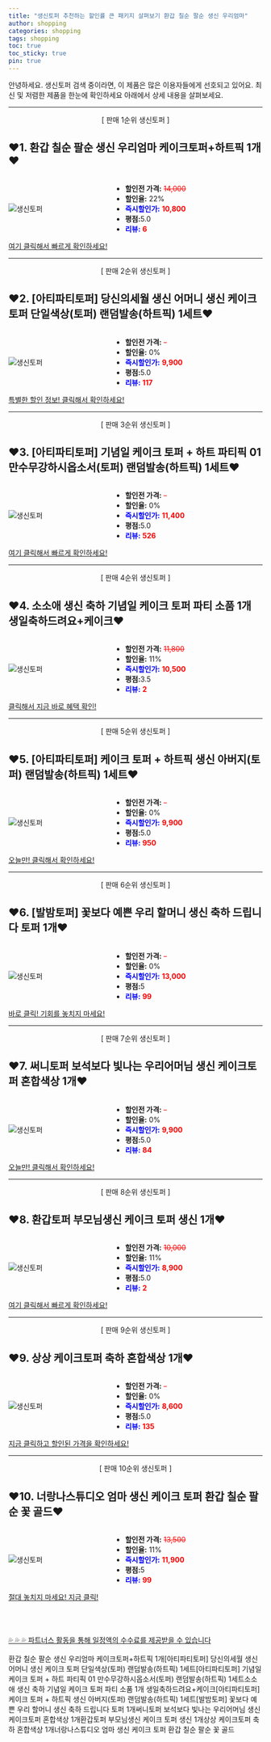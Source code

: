 ```yaml
---
title: "생신토퍼 추천하는 할인률 큰 패키지 살펴보기 환갑 칠순 팔순 생신 우리엄마"
author: shopping
categories: shopping
tags: shopping
toc: true
toc_sticky: true
pin: true
---
```

안녕하세요. 생신토퍼 검색 중이라면, 이 제품은 많은 이용자들에게 선호되고 있어요. 최신 및 저렴한 제품을 한눈에 확인하세요 아래에서 상세 내용을 살펴보세요.

---
<p class="toplist" style="margin: 0 auto; display: block; width: fit-content;">[ 판매 1순위 생신토퍼 ]</p>

<h2><strong>❤️1. 환갑 칠순 팔순 생신 우리엄마 케이크토퍼+하트픽 1개❤️</strong></h2>

<div style="display: flex; align-items: center;">
    <div style="flex: 0.4;">
        <img src="https://thumbnail9.coupangcdn.com/thumbnails/remote/230x230ex/image/vendor_inventory/727e/51047421eabe959849f6cff59202ebea2f48844ffe639bd63ae04fcc75bc.jpg" alt="생신토퍼" style="max-width: 100%;">
    </div>
    <div style="flex: 0.6; margin-left: 10px;">
        <ul>
            <li><strong>할인전 가격:</strong> <del style="color: red;">14,000</del></li>
            <li><strong>할인율:</strong> 22%</li>
            <li><span style='color:blue'><strong>즉시할인가:</strong></span> <span style='color:red'><strong>10,800</strong></span></li>
            <li><strong>평점:</strong>5.0</li>
            <li><span style='color:blue'><strong>리뷰:</strong></span> <span style='color:red'><strong>6</strong></span></li>
        </ul>
    </div>
</div>
<div class="center">
    <a href="https://selin100587001.github.io?lptag=AF9450613&subid=githubio&pageKey=8025245257&traceid=V0-153&itemId=22428234137&vendorItemId=89472908749" class="myButton">
        여기 클릭해서 빠르게 확인하세요!
    </a>
</div>


---
<p class="toplist" style="margin: 0 auto; display: block; width: fit-content;">[ 판매 2순위 생신토퍼 ]</p>

<h2><strong>❤️2. [아티파티토퍼] 당신의세월 생신 어머니 생신 케이크 토퍼 단일색상(토퍼) 랜덤발송(하트픽) 1세트❤️</strong></h2>

<div style="display: flex; align-items: center;">
    <div style="flex: 0.4;">
        <img src="https://thumbnail6.coupangcdn.com/thumbnails/remote/230x230ex/image/retail/images/156012887686328-2145c4b8-17cf-4226-a5b3-235c2d65ab46.jpg" alt="생신토퍼" style="max-width: 100%;">
    </div>
    <div style="flex: 0.6; margin-left: 10px;">
        <ul>
            <li><strong>할인전 가격:</strong> <del style="color: red;">-</del></li>
            <li><strong>할인율:</strong> 0%</li>
            <li><span style='color:blue'><strong>즉시할인가:</strong></span> <span style='color:red'><strong>9,900</strong></span></li>
            <li><strong>평점:</strong>5.0</li>
            <li><span style='color:blue'><strong>리뷰:</strong></span> <span style='color:red'><strong>117</strong></span></li>
        </ul>
    </div>
</div>
<div class="center">
    <a href="https://selin100587001.github.io?lptag=AF9450613&subid=githubio&pageKey=5542028224&traceid=V0-153&itemId=8731442922&vendorItemId=76018452608" class="myButton">
        특별한 할인 정보! 클릭해서 확인하세요!
    </a>
</div>


---
<p class="toplist" style="margin: 0 auto; display: block; width: fit-content;">[ 판매 3순위 생신토퍼 ]</p>

<h2><strong>❤️3. [아티파티토퍼] 기념일 케이크 토퍼 + 하트 파티픽 01 만수무강하시옵소서(토퍼) 랜덤발송(하트픽) 1세트❤️</strong></h2>

<div style="display: flex; align-items: center;">
    <div style="flex: 0.4;">
        <img src="https://thumbnail8.coupangcdn.com/thumbnails/remote/230x230ex/image/retail/images/2021/04/13/10/4/5778f503-6677-497f-a25c-38594bbfa928.jpg" alt="생신토퍼" style="max-width: 100%;">
    </div>
    <div style="flex: 0.6; margin-left: 10px;">
        <ul>
            <li><strong>할인전 가격:</strong> <del style="color: red;">-</del></li>
            <li><strong>할인율:</strong> 0%</li>
            <li><span style='color:blue'><strong>즉시할인가:</strong></span> <span style='color:red'><strong>11,400</strong></span></li>
            <li><strong>평점:</strong>5.0</li>
            <li><span style='color:blue'><strong>리뷰:</strong></span> <span style='color:red'><strong>526</strong></span></li>
        </ul>
    </div>
</div>
<div class="center">
    <a href="https://selin100587001.github.io?lptag=AF9450613&subid=githubio&pageKey=5339308254&traceid=V0-153&itemId=7819956437&vendorItemId=75109818474" class="myButton">
        여기 클릭해서 빠르게 확인하세요!
    </a>
</div>


---
<p class="toplist" style="margin: 0 auto; display: block; width: fit-content;">[ 판매 4순위 생신토퍼 ]</p>

<h2><strong>❤️4. 소소애 생신 축하 기념일 케이크 토퍼 파티 소품 1개 생일축하드려요+케이크❤️</strong></h2>

<div style="display: flex; align-items: center;">
    <div style="flex: 0.4;">
        <img src="https://thumbnail8.coupangcdn.com/thumbnails/remote/230x230ex/image/vendor_inventory/f9b7/0b3ab153c5baed480e5bdb592bd1749f805dd9cc6b2b856323a7430a72b3.jpg" alt="생신토퍼" style="max-width: 100%;">
    </div>
    <div style="flex: 0.6; margin-left: 10px;">
        <ul>
            <li><strong>할인전 가격:</strong> <del style="color: red;">11,800</del></li>
            <li><strong>할인율:</strong> 11%</li>
            <li><span style='color:blue'><strong>즉시할인가:</strong></span> <span style='color:red'><strong>10,500</strong></span></li>
            <li><strong>평점:</strong>3.5</li>
            <li><span style='color:blue'><strong>리뷰:</strong></span> <span style='color:red'><strong>2</strong></span></li>
        </ul>
    </div>
</div>
<div class="center">
    <a href="https://selin100587001.github.io?lptag=AF9450613&subid=githubio&pageKey=7970804711&traceid=V0-153&itemId=22073783602&vendorItemId=89120848340" class="myButton">
        클릭해서 지금 바로 혜택 확인!
    </a>
</div>


---
<p class="toplist" style="margin: 0 auto; display: block; width: fit-content;">[ 판매 5순위 생신토퍼 ]</p>

<h2><strong>❤️5. [아티파티토퍼] 케이크 토퍼 + 하트픽 생신 아버지(토퍼) 랜덤발송(하트픽) 1세트❤️</strong></h2>

<div style="display: flex; align-items: center;">
    <div style="flex: 0.4;">
        <img src="https://thumbnail6.coupangcdn.com/thumbnails/remote/230x230ex/image/retail/images/2021/05/07/11/8/35e5336b-dbf1-42f1-a62e-bdd5f4c5af0d.jpg" alt="생신토퍼" style="max-width: 100%;">
    </div>
    <div style="flex: 0.6; margin-left: 10px;">
        <ul>
            <li><strong>할인전 가격:</strong> <del style="color: red;">-</del></li>
            <li><strong>할인율:</strong> 0%</li>
            <li><span style='color:blue'><strong>즉시할인가:</strong></span> <span style='color:red'><strong>9,900</strong></span></li>
            <li><strong>평점:</strong>5.0</li>
            <li><span style='color:blue'><strong>리뷰:</strong></span> <span style='color:red'><strong>950</strong></span></li>
        </ul>
    </div>
</div>
<div class="center">
    <a href="https://selin100587001.github.io?lptag=AF9450613&subid=githubio&pageKey=5470382879&traceid=V0-153&itemId=8403631024&vendorItemId=75691386406" class="myButton">
        오늘만! 클릭해서 확인하세요!
    </a>
</div>


---
<p class="toplist" style="margin: 0 auto; display: block; width: fit-content;">[ 판매 6순위 생신토퍼 ]</p>

<h2><strong>❤️6. [발밤토퍼] 꽃보다 예쁜 우리 할머니 생신 축하 드립니다 토퍼 1개❤️</strong></h2>

<div style="display: flex; align-items: center;">
    <div style="flex: 0.4;">
        <img src="https://thumbnail6.coupangcdn.com/thumbnails/remote/230x230ex/image/vendor_inventory/ddab/2d211a445145f5ddebfc2a9703d15dcb96f273e7dae674b749f5e2213de8.jpeg" alt="생신토퍼" style="max-width: 100%;">
    </div>
    <div style="flex: 0.6; margin-left: 10px;">
        <ul>
            <li><strong>할인전 가격:</strong> <del style="color: red;">-</del></li>
            <li><strong>할인율:</strong> 0%</li>
            <li><span style='color:blue'><strong>즉시할인가:</strong></span> <span style='color:red'><strong>13,000</strong></span></li>
            <li><strong>평점:</strong>5</li>
            <li><span style='color:blue'><strong>리뷰:</strong></span> <span style='color:red'><strong>99</strong></span></li>
        </ul>
    </div>
</div>
<div class="center">
    <a href="https://selin100587001.github.io?lptag=AF9450613&subid=githubio&pageKey=8191119912&traceid=V0-153&itemId=23440420211&vendorItemId=90467277929" class="myButton">
        바로 클릭! 기회를 놓치지 마세요!
    </a>
</div>


---
<p class="toplist" style="margin: 0 auto; display: block; width: fit-content;">[ 판매 7순위 생신토퍼 ]</p>

<h2><strong>❤️7. 써니토퍼 보석보다 빛나는 우리어머님 생신 케이크토퍼 혼합색상 1개❤️</strong></h2>

<div style="display: flex; align-items: center;">
    <div style="flex: 0.4;">
        <img src="https://thumbnail6.coupangcdn.com/thumbnails/remote/230x230ex/image/retail/images/2022/06/20/14/4/769a631a-eb58-489c-825b-c3c0398048ed.jpg" alt="생신토퍼" style="max-width: 100%;">
    </div>
    <div style="flex: 0.6; margin-left: 10px;">
        <ul>
            <li><strong>할인전 가격:</strong> <del style="color: red;">-</del></li>
            <li><strong>할인율:</strong> 0%</li>
            <li><span style='color:blue'><strong>즉시할인가:</strong></span> <span style='color:red'><strong>9,900</strong></span></li>
            <li><strong>평점:</strong>5.0</li>
            <li><span style='color:blue'><strong>리뷰:</strong></span> <span style='color:red'><strong>84</strong></span></li>
        </ul>
    </div>
</div>
<div class="center">
    <a href="https://selin100587001.github.io?lptag=AF9450613&subid=githubio&pageKey=6590789287&traceid=V0-153&itemId=14871458399&vendorItemId=82110482035" class="myButton">
        오늘만! 클릭해서 확인하세요!
    </a>
</div>


---
<p class="toplist" style="margin: 0 auto; display: block; width: fit-content;">[ 판매 8순위 생신토퍼 ]</p>

<h2><strong>❤️8. 환갑토퍼 부모님생신 케이크 토퍼 생신 1개❤️</strong></h2>

<div style="display: flex; align-items: center;">
    <div style="flex: 0.4;">
        <img src="https://thumbnail6.coupangcdn.com/thumbnails/remote/230x230ex/image/vendor_inventory/b30a/890791ab68ffb26d2da7c21443df27c32d6127e9819f4ed97781a5466e8b.jpg" alt="생신토퍼" style="max-width: 100%;">
    </div>
    <div style="flex: 0.6; margin-left: 10px;">
        <ul>
            <li><strong>할인전 가격:</strong> <del style="color: red;">10,000</del></li>
            <li><strong>할인율:</strong> 11%</li>
            <li><span style='color:blue'><strong>즉시할인가:</strong></span> <span style='color:red'><strong>8,900</strong></span></li>
            <li><strong>평점:</strong>5.0</li>
            <li><span style='color:blue'><strong>리뷰:</strong></span> <span style='color:red'><strong>2</strong></span></li>
        </ul>
    </div>
</div>
<div class="center">
    <a href="https://selin100587001.github.io?lptag=AF9450613&subid=githubio&pageKey=7887475878&traceid=V0-153&itemId=21584204539&vendorItemId=88742989439" class="myButton">
        여기 클릭해서 빠르게 확인하세요!
    </a>
</div>


---
<p class="toplist" style="margin: 0 auto; display: block; width: fit-content;">[ 판매 9순위 생신토퍼 ]</p>

<h2><strong>❤️9. 상상 케이크토퍼 축하 혼합색상 1개❤️</strong></h2>

<div style="display: flex; align-items: center;">
    <div style="flex: 0.4;">
        <img src="https://thumbnail6.coupangcdn.com/thumbnails/remote/230x230ex/image/retail/images/2020/10/23/10/6/edb5110d-989c-4919-be2c-5cdff939697d.jpg" alt="생신토퍼" style="max-width: 100%;">
    </div>
    <div style="flex: 0.6; margin-left: 10px;">
        <ul>
            <li><strong>할인전 가격:</strong> <del style="color: red;">-</del></li>
            <li><strong>할인율:</strong> 0%</li>
            <li><span style='color:blue'><strong>즉시할인가:</strong></span> <span style='color:red'><strong>8,600</strong></span></li>
            <li><strong>평점:</strong>5.0</li>
            <li><span style='color:blue'><strong>리뷰:</strong></span> <span style='color:red'><strong>135</strong></span></li>
        </ul>
    </div>
</div>
<div class="center">
    <a href="https://selin100587001.github.io?lptag=AF9450613&subid=githubio&pageKey=2284702416&traceid=V0-153&itemId=3926848077&vendorItemId=71911367733" class="myButton">
        지금 클릭하고 할인된 가격을 확인하세요!
    </a>
</div>


---
<p class="toplist" style="margin: 0 auto; display: block; width: fit-content;">[ 판매 10순위 생신토퍼 ]</p>

<h2><strong>❤️10. 너랑나스튜디오 엄마 생신 케이크 토퍼 환갑 칠순 팔순 꽃 골드❤️</strong></h2>

<div style="display: flex; align-items: center;">
    <div style="flex: 0.4;">
        <img src="https://thumbnail10.coupangcdn.com/thumbnails/remote/230x230ex/image/vendor_inventory/b9a2/fef5328fb7ab900975978199d0085f5e0d0e403849fb4b76a646836aec9b.jpg" alt="생신토퍼" style="max-width: 100%;">
    </div>
    <div style="flex: 0.6; margin-left: 10px;">
        <ul>
            <li><strong>할인전 가격:</strong> <del style="color: red;">13,500</del></li>
            <li><strong>할인율:</strong> 11%</li>
            <li><span style='color:blue'><strong>즉시할인가:</strong></span> <span style='color:red'><strong>11,900</strong></span></li>
            <li><strong>평점:</strong>5</li>
            <li><span style='color:blue'><strong>리뷰:</strong></span> <span style='color:red'><strong>99</strong></span></li>
        </ul>
    </div>
</div>
<div class="center">
    <a href="https://selin100587001.github.io?lptag=AF9450613&subid=githubio&pageKey=8222321374&traceid=V0-153&itemId=23637848767&vendorItemId=90663301732" class="myButton">
        절대 놓치지 마세요! 지금 클릭!
    </a>
</div>

<br><br><br>[💦 💦 💦 파트너스 활동을 통해 일정액의 수수료를 제공받을 수 있습니다](https://link.coupang.com/a/bcpT2c)<br><br>환갑 칠순 팔순 생신 우리엄마 케이크토퍼+하트픽 1개[아티파티토퍼] 당신의세월 생신 어머니 생신 케이크 토퍼 단일색상(토퍼) 랜덤발송(하트픽) 1세트[아티파티토퍼] 기념일 케이크 토퍼 + 하트 파티픽 01 만수무강하시옵소서(토퍼) 랜덤발송(하트픽) 1세트소소애 생신 축하 기념일 케이크 토퍼 파티 소품 1개 생일축하드려요+케이크[아티파티토퍼] 케이크 토퍼 + 하트픽 생신 아버지(토퍼) 랜덤발송(하트픽) 1세트[발밤토퍼] 꽃보다 예쁜 우리 할머니 생신 축하 드립니다 토퍼 1개써니토퍼 보석보다 빛나는 우리어머님 생신 케이크토퍼 혼합색상 1개환갑토퍼 부모님생신 케이크 토퍼 생신 1개상상 케이크토퍼 축하 혼합색상 1개너랑나스튜디오 엄마 생신 케이크 토퍼 환갑 칠순 팔순 꽃 골드